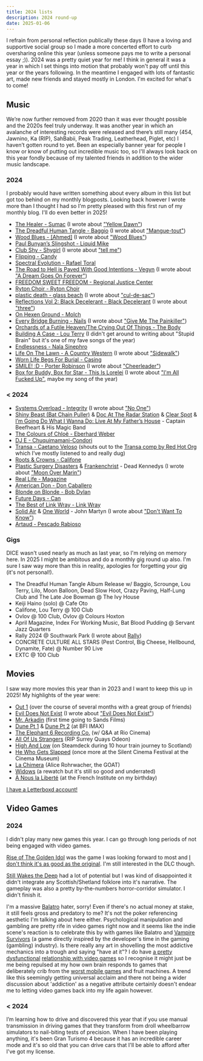 ```yaml
---
title: 2024 lists
description: 2024 round-up
date: 2025-01-06
---
```


I refrain from personal reflection publically these days (I have a loving and supportive social group so I made a more concerted effort to curb oversharing online this year (unless someone pays me to write a personal essay ;)). 2024 was a pretty quiet year for me! I think in general it was a year in which I set things into motion that probably won't pay off until this year or the years following. In the meantime I engaged with lots of fantastic art, made new friends and stayed mostly in London. I'm excited for what's to come! 

## Music

We’re now further removed from 2020 than it was ever thought possible and the 2020s feel truly underway. It was another year in which an avalanche of interesting records were released and there’s still many (454, Jawnino, Ka (RIP), SahBabii, Peak Trading, Leatherhead, Piglet, etc) I haven’t gotten round to yet. Been an especially banner year for people I know or know of putting out incredible music too, so I'll always look back on this year fondly because of my talented friends in addition to the wider music landscape.

### 2024

I probably would have written something about every album in this list but got too behind on my monthly blogposts. Looking back however I wrote more than I thought I had so I'm pretty pleased with this first run of my monthly blog. I'll do even better in 2025!

- [The Healer - Sumac](https://sumac.bandcamp.com/album/the-healer) (I wrote about ["Yellow Dawn"](/blog/jul24/#yellow-dawn-sumac))
- [The Dreadful Human Tangle - Baggio](https://baggioband.bandcamp.com/album/the-dreadful-human-tangle) (I wrote about ["Mangue-tout"](/blog/feb24/#baggio-mangetout))
- [Wood Blues - \[Ahmed\]](https://astralahmed.bandcamp.com/album/wood-blues) (I wrote about ["Wood Blues"](/blog/jul24/#wood-blues-ahmed))
- [Paul Bunyan’s Slingshot - Liquid Mike](https://liquidmike.bandcamp.com/album/paul-bunyans-slingshot)
- [Club Shy - Shygirl](https://0800shygirl.bandcamp.com/album/club-shy) (I wrote about ["tell me"](/blog/feb24/#shygirl-tell-me))
- [Flipping - Candy](https://bbbrecords.bandcamp.com/album/flipping)
- [Spectral Evolution - Rafael Toral](https://rafaeltoral.bandcamp.com/album/spectral-evolution)
- [The Road to Hell is Paved With Good Intentions - Vegyn](https://vegyn.bandcamp.com/album/the-road-to-hell-is-paved-with-good-intentions) (I wrote about ["A Dream Goes On Forever"](/blog/apr24/#a-dream-goes-on-forever-vegyn-ft-john-glacier))
- [FREEDOM SWEET FREEDOM - Regional Justice Center](https://regionaljusticecenter.bandcamp.com/album/freedom-sweet-freedom)
- [Ryton Choir - Ryton Choir](https://hatsrightrecords.bandcamp.com/album/ryton-choir)
- [plastic death - glass beach](https://glassbeach.bandcamp.com/album/plastic-death) (I wrote about ["cul-de-sac"](/blog/jan24/#glass-beach-cul-de-sac))
- [Reflections Vol 2: Black Decelerant - Black Decelerant](https://blackdecelerant.bandcamp.com/album/reflections-vol-2-black-decelerant) (I wrote about ["three"](/blog/aug24/#three-black-decelerant))
- [On Hexen Ground - Molch](https://m0lch.bandcamp.com/album/on-hexen-ground)
- [Every Bridge Burning - Nails](https://open.spotify.com/album/269SQRalfaebSVSDnIQe1g) (I wrote about ["Give Me The Painkiller"](/blog/jul24/#give-me-the-painkiller-nails))
- [Orchards of a Futile Heaven/The Crying Out Of Things - The Body](https://thebody.bandcamp.com/album/orchards-of-a-futile-heaven)
- [Building A Case - Lou Terry](https://louterry1.bandcamp.com/album/building-a-case) (I didn't get around to writing about "Stupid Brain" but it's one of my fave songs of the year)
- [Endlessness - Nala Sinephro](https://nalasinephro.bandcamp.com/album/endlessness)
- [Life On The Lawn - A Country Western](https://acountrywestern.bandcamp.com/album/life-on-the-lawn) (I wrote about ["Sidewalk"](/blog/apr24/#sidewalk-a-country-western))
- [Worn Life Begs For Burial - Casing](https://casing.bandcamp.com/album/worn-life-begs-for-burial)
- [SMILE! :D - Porter Robinson](https://open.spotify.com/album/2iS4pBIiQf4sCTJLZ5n8dy) (I wrote about ["Cheerleader"](/blog/jun24/#cheerleader-porter-robinson))
- [Box for Buddy, Box for Star - This Is Lorelei](https://thisislorelei.bandcamp.com/album/box-for-buddy-box-for-star) (I wrote about ["I'm All Fucked Up"](/blog/jun24/#i-m-all-fucked-up-this-is-lorelei), maybe my song of the year)

### < 2024

- [Systems Overload - Integrity](https://integrity.bandcamp.com/album/systems-overload) (I wrote about ["No One"](/blog/aug24/#no-one-integrity))
- [Shiny Beast (Bat Chain Puller)](https://www.youtube.com/watch?v=d6lLiKHKj8I&list=PLxQpHEbxKcsg-hikAg1dK7EwHIcqgHVI6) & [Doc At The Radar Station](https://www.youtube.com/watch?v=lKOGgH40d_0&list=PLE3623B5F1461C1B6&index=1) & [Clear Spot](https://www.youtube.com/watch?v=9Ak1EJhMUBk&list=PL6D90B657846D5FDB) & [I’m Going Do What I Wanna Do: Live At My Father’s House](https://www.youtube.com/playlist?list=PL7HtbkYQoyxdomUCtIas5u8nfCRubCPIO) - Captain Beefheart & His Magic Band
- [The Colours of Chloë - Eberhard Weber](https://www.youtube.com/watch?v=9BGhB2Fp7Vg&list=OLAK5uy_lL76lOPDAMLwDRj1bKuGjWLUva3ZFgWbg&index=1)
- [DJ E - Chuquimamani-Condori](https://chuquimamani-condori.bandcamp.com/album/dj-e)
- [Transa - Caetano Veloso](https://open.spotify.com/album/49cBF5iGpJ7nx6EAR8BLga) (shouts out to the [Transa comp by Red Hot Org](https://redhot.bandcamp.com/album/tra-a) which I’ve mostly listened to and really dug)
- [Roots & Crowns - Califone](https://califonemusic.bandcamp.com/album/roots-crowns)
- [Plastic Surgery Disasters](https://www.youtube.com/watch?v=OSAwDC7oUME&list=PLc8QTmhJeIWs_7Q5DNo3GHdDjxna7tG0g) & [Frankenchrist](https://www.youtube.com/watch?v=JUpidCc7wwY&list=PL2581BFF1D30F378D) - Dead Kennedys (I wrote about ["Moon Over Marin"](/blog/aug24/#moon-over-marin-dead-kennedys))
- [Real Life - Magazine](https://www.youtube.com/playlist?list=PLOJWuc3CN300h7u5JQBMPEdOfcKfdBVMx)
- [American Don - Don Caballero](https://doncaballero.bandcamp.com/album/american-don)
- [Blonde on Blonde - Bob Dylan](https://www.youtube.com/playlist?list=PLXRKTcRs-Xs75Lys27wNEeAFjTVKMfKQ7)
- [Future Days - Can](https://www.youtube.com/watch?v=wQxMB4Wk_y8)
- [The Best of Link Wray - Link Wray](https://www.youtube.com/playlist?list=PLtJK_InIjqtRBlGYEKPrwTlEv_Vx3hE2n)
- [Solid Air](https://www.youtube.com/watch?v=UikPQOaJpfU&list=PL6y75aTMtg6SLQnPVmfdsUplDd_Ig2vqJ) & [One World](https://www.youtube.com/watch?v=c8yzU4atDcc&list=PLfGibfZATlGqae3ZITYiGCQ03F_gBk19S) - John Martyn (I wrote about ["Don't Want To Know"](/blog/may24/#i-don-t-want-to-know-john-martyn))
- [Artaud - Pescado Rabioso](https://www.youtube.com/watch?v=LXYZQTt-Kuo)

### Gigs

DICE wasn't used nearly as much as last year, so I'm relying on memory here. In 2025 I might be ambitous and do a monthly gig round up also. I'm sure I saw way more than this in reality, apologies for forgetting your gig (it's not personal!).

- The Dreadful Human Tangle Album Release w/ Baggio, Scrounge, Lou Terry, Lilo, Moon Balloon, Dead Slow Hoot, Crazy Paving, Half-Lung Club and The Late Joe Bowman @ The Ivy House
- Keiji Haino (solo) @ Cafe Oto
- Califone, Lou Terry @ 100 Club
- Ovlov @ 100 Club, Ovlov @ Colours Hoxton
- April Magazine, Index For Working Music, Bat Blood Pudding @ Servant Jazz Quarters
- Rally 2024 @ Southwark Park (I wrote about [Rally](/blog/aug24/#blindness-the-fall))
- CONCRETE CULTURE ALL STARS (Pest Control, Big Cheese, Hellbound, Dynamite, Fate) @ Number 90 Live
- EXTC @ 100 Club

## Movies

I saw way more movies this year than in 2023 and I want to keep this up in 2025! My highlights of the year were:

- [Out 1](https://letterboxd.com/film/out-1/) (over the course of several months with a great group of friends)
- [Evil Does Not Exist](https://letterboxd.com/film/evil-does-not-exist/) (I wrote about ["Evil Does Not Exist"](/blog/jun24/#evil-does-not-exist-eiko-ishibashi))
- [Mr. Arkadin](https://letterboxd.com/film/mr-arkadin/) (first time going to Sands Films)
- [Dune Pt 1](https://letterboxd.com/film/dune-2021/) &  [Dune Pt 2](https://letterboxd.com/film/dune-part-two/) (at BFI IMAX)
- [The Elephant 6 Recording Co.](https://letterboxd.com/film/the-elephant-6-recording-co/) (w/ Q&A at Rio Cinema)
- [All Of Us Strangers](https://letterboxd.com/film/all-of-us-strangers/) (RIP Surrey Quays Odeon)
- [High And Low](https://letterboxd.com/film/high-and-low/) (on Steamdeck during 10 hour train journey to Scotland)
- [He Who Gets Slapped](https://letterboxd.com/film/he-who-gets-slapped/) (once more at the Silent Cinema Festival at the Cinema Museum)
- [La Chimera](https://letterboxd.com/film/la-chimera/) (Alice Rohrwacher, the GOAT)
- [Widows](https://letterboxd.com/film/widows-2018/) (a rewatch but it's still so good and underrated)
- [À Nous la Liberté](https://letterboxd.com/film/a-nous-la-liberte/) (at the French Institute on my birthday)

[I have a Letterboxd account!](https://letterboxd.com/evilguii/)

## Video Games

### 2024

I didn't play many new games this year. I can go through long periods of not being engaged with video games.

[Rise of The Golden Idol](https://en.wikipedia.org/wiki/The_Rise_of_the_Golden_Idol) was the game I was looking forward to most and [I don't think it's as good as the original](https://en.wikipedia.org/wiki/The_Case_of_the_Golden_Idol). I'm still interested in the DLC though.

[Still Wakes the Deep](https://en.wikipedia.org/wiki/Still_Wakes_the_Deep) had a lot of potential but I was kind of disappointed it didn't integrate any Scottish/Shetland folklore into it's narrative. The gameplay was also a pretty by-the-numbers horror-corridor simulator. I didn't finish it.

I'm a massive [Balatro](https://en.wikipedia.org/wiki/Balatro_(video_game)) hater, sorry! Even if there's no actual money at stake, it still feels gross and predatory to me? It's not the poker referencing aesthetic I'm talking about here either. Psychological manipulation and gambling are pretty rife in video games right now and it seems like the indie scene's reaction is to celebrate this by with games like Balatro and [Vampire Survivors](https://en.wikipedia.org/wiki/Vampire_Survivors) (a game directly inspired by the developer's time in the gaming (gambling) industry). Is there really any art in shovelling the most addictive mechanics into a trough and saying "have at it"? I do have [a pretty dysfunctional](https://en.wikipedia.org/wiki/Attention_deficit_hyperactivity_disorder) [relationship with video games](https://www.psychologytoday.com/gb/blog/mental-wealth/201612/autism-and-screen-time-special-brains-special-risks) so I recognise it might just be me being repulsed at my how own brain responds to games that deliberately crib from the [worst mobile games](https://www.theguardian.com/science/blog/2014/apr/01/candy-crush-saga-app-brain#:~:text=King%20acknowledges%20that%20candy's%20positive,part%20Candy%20Crush%20is%20harmless.) and fruit machines. A trend like this seemingly getting universal acclaim and there not being a wider discussion about 'addiction' as a negative attribute certainly doesn't endear me to letting video games back into my life again however.

### < 2024

I’m learning how to drive and discovered this year that if you use manual transmission in driving games that they transform from droll wheelbarrow simulators to nail-biting tests of precision. When I have been playing anything, it's been Gran Turismo 4 because it has an incredible career mode and it's so old that you can drive cars that I'll be able to afford after I've got my license.

